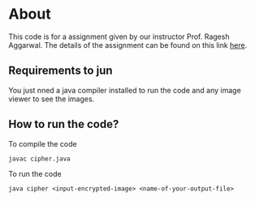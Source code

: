 # About
This code is for a assignment given by our instructor Prof. Ragesh Aggarwal. The details of the assignment can be found on this link [here](http://www.cse.iitd.ac.in/~rjaiswal/Teaching/2018/CON101/Crypto/).
## Requirements to jun
You just nned a java compiler installed to run the code and any image viewer to see the images.
## How to run the code?
To compile the code
```
javac cipher.java
```
To run the code
```
java cipher <input-encrypted-image> <name-of-your-output-file>
```